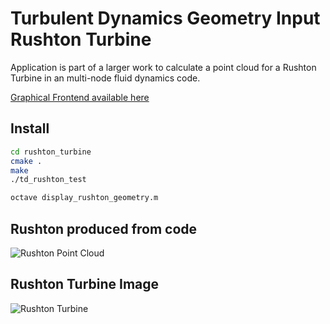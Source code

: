 # Turbulent Dynamics Geometry Input Rushton Turbine
Application is part of a larger work to calculate a point cloud for a Rushton Turbine in an multi-node fluid dynamics code.  

[Graphical Frontend available here](https://turbulentdynamics.github.io/TD_GeomInput_Rushton_Turbine/)

## Install
```bash
cd rushton_turbine
cmake .
make
./td_rushton_test

octave display_rushton_geometry.m 
```

## Rushton produced from code
![Rushton Point Cloud](Rushton_Points.png)

## Rushton Turbine Image
![Rushton Turbine](Turbine.png)


